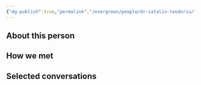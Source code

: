 ```yaml
---
{"dg-publish":true,"permalink":"/evergreen/people/dr-catalin-teodoriu/","tags":["people","geo_eco"]}
---
```


## About this person


## How we met


## Selected conversations
